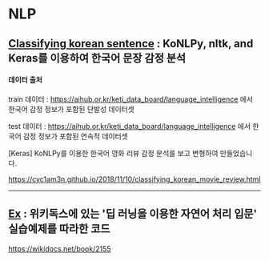 # NLP

## [Classifying korean sentence](https://github.com/GwonHJ/NLP/tree/master/Classifying%20korean%20sentence) : KoNLPy, nltk, and Keras를 이용하여 한국어 문장 감정 분석

#### 데이터 출처

  train 데이터 : https://aihub.or.kr/keti_data_board/language_intelligence 에서 한국어 감정 정보가 포함된 단발성 데이터셋

  test 데이터 : https://aihub.or.kr/keti_data_board/language_intelligence 에서 한국어 감정 정보가 포함된 연속적 데이터셋


[Keras] KoNLPy를 이용한 한국어 영화 리뷰 감정 분석를 보고 변형하여 만들었습니다.

https://cyc1am3n.github.io/2018/11/10/classifying_korean_movie_review.html



-------------------------------------------------------------------------------------


## [Ex](https://github.com/GwonHJ/NLP/tree/master/Ex) : 위키독스에 있는 '딥 러닝을 이용한 자연어 처리 입문' 실습예제를 따라한 코드

https://wikidocs.net/book/2155
